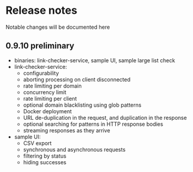 # Release notes

Notable changes will be documented here

## 0.9.10 preliminary

- binaries: link-checker-service, sample UI, sample large list check
- link-checker-service:
  - configurability
  - aborting processing on client disconnected
  - rate limiting per domain
  - concurrency limit
  - rate limiting per client
  - optional domain blacklisting using glob patterns
  - Docker deployment
  - URL de-duplication in the request, and duplication in the response
  - optional searching for patterns in HTTP response bodies
  - streaming responses as they arrive
- sample UI:
  - CSV export
  - synchronous and asynchronous requests
  - filtering by status
  - hiding successes
